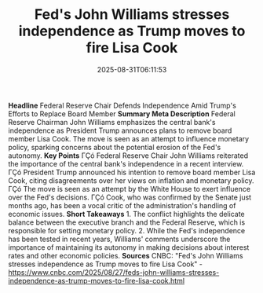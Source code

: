 ﻿---
title: "Fed's John Williams stresses independence as Trump moves to fire Lisa Cook"
date: "2025-08-31T06:11:53"
category: "Markets"
summary: ""
slug: "feds john williams stresses independence as trump moves to f"
source_urls:
  - "https://www.cnbc.com/2025/08/27/feds-john-williams-stresses-independence-as-trump-moves-to-fire-lisa-cook.html"
seo:
  title: "Fed's John Williams stresses independence as Trump moves to fire Lisa Cook | Hash n Hedge"
  description: ""
  keywords: ["news", "markets", "brief"]
---
**Headline** Federal Reserve Chair Defends Independence Amid Trump's Efforts to Replace Board Member  **Summary Meta Description** Federal Reserve Chairman John Williams emphasizes the central bank's independence as President Trump announces plans to remove board member Lisa Cook. The move is seen as an attempt to influence monetary policy, sparking concerns about the potential erosion of the Fed's autonomy.  **Key Points**  ΓÇó Federal Reserve Chair John Williams reiterated the importance of the central bank's independence in a recent interview. ΓÇó President Trump announced his intention to remove board member Lisa Cook, citing disagreements over her views on inflation and monetary policy. ΓÇó The move is seen as an attempt by the White House to exert influence over the Fed's decisions. ΓÇó Cook, who was confirmed by the Senate just months ago, has been a vocal critic of the administration's handling of economic issues.  **Short Takeaways**  1. The conflict highlights the delicate balance between the executive branch and the Federal Reserve, which is responsible for setting monetary policy. 2. While the Fed's independence has been tested in recent years, Williams' comments underscore the importance of maintaining its autonomy in making decisions about interest rates and other economic policies.  **Sources** CNBC: "Fed's John Williams stresses independence as Trump moves to fire Lisa Cook" - https://www.cnbc.com/2025/08/27/feds-john-williams-stresses-independence-as-trump-moves-to-fire-lisa-cook.html 
